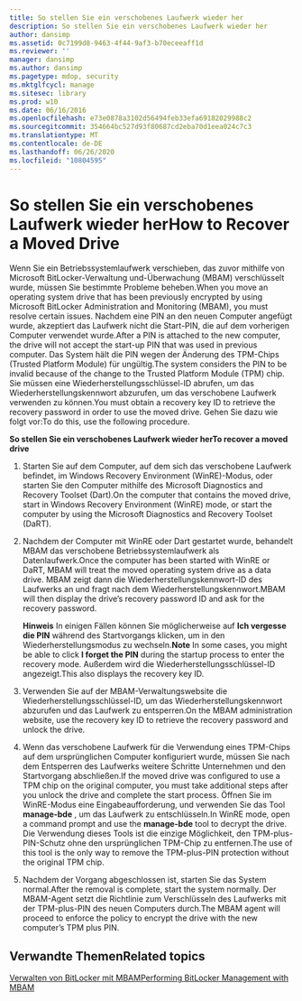 ```yaml
---
title: So stellen Sie ein verschobenes Laufwerk wieder her
description: So stellen Sie ein verschobenes Laufwerk wieder her
author: dansimp
ms.assetid: 0c7199d8-9463-4f44-9af3-b70eceeaff1d
ms.reviewer: ''
manager: dansimp
ms.author: dansimp
ms.pagetype: mdop, security
ms.mktglfcycl: manage
ms.sitesec: library
ms.prod: w10
ms.date: 06/16/2016
ms.openlocfilehash: e73e0878a3102d56494feb33efa69182029988c2
ms.sourcegitcommit: 354664bc527d93f80687cd2eba70d1eea024c7c3
ms.translationtype: MT
ms.contentlocale: de-DE
ms.lasthandoff: 06/26/2020
ms.locfileid: "10804595"
---
```

# <span data-ttu-id="aedeb-103">So stellen Sie ein verschobenes Laufwerk wieder her</span><span class="sxs-lookup"><span data-stu-id="aedeb-103">How to Recover a Moved Drive</span></span>


<span data-ttu-id="aedeb-104">Wenn Sie ein Betriebssystemlaufwerk verschieben, das zuvor mithilfe von Microsoft BitLocker-Verwaltung und-Überwachung (MBAM) verschlüsselt wurde, müssen Sie bestimmte Probleme beheben.</span><span class="sxs-lookup"><span data-stu-id="aedeb-104">When you move an operating system drive that has been previously encrypted by using Microsoft BitLocker Administration and Monitoring (MBAM), you must resolve certain issues.</span></span> <span data-ttu-id="aedeb-105">Nachdem eine PIN an den neuen Computer angefügt wurde, akzeptiert das Laufwerk nicht die Start-PIN, die auf dem vorherigen Computer verwendet wurde.</span><span class="sxs-lookup"><span data-stu-id="aedeb-105">After a PIN is attached to the new computer, the drive will not accept the start-up PIN that was used in previous computer.</span></span> <span data-ttu-id="aedeb-106">Das System hält die PIN wegen der Änderung des TPM-Chips (Trusted Platform Module) für ungültig.</span><span class="sxs-lookup"><span data-stu-id="aedeb-106">The system considers the PIN to be invalid because of the change to the Trusted Platform Module (TPM) chip.</span></span> <span data-ttu-id="aedeb-107">Sie müssen eine Wiederherstellungsschlüssel-ID abrufen, um das Wiederherstellungskennwort abzurufen, um das verschobene Laufwerk verwenden zu können.</span><span class="sxs-lookup"><span data-stu-id="aedeb-107">You must obtain a recovery key ID to retrieve the recovery password in order to use the moved drive.</span></span> <span data-ttu-id="aedeb-108">Gehen Sie dazu wie folgt vor:</span><span class="sxs-lookup"><span data-stu-id="aedeb-108">To do this, use the following procedure.</span></span>

**<span data-ttu-id="aedeb-109">So stellen Sie ein verschobenes Laufwerk wieder her</span><span class="sxs-lookup"><span data-stu-id="aedeb-109">To recover a moved drive</span></span>**

1.  <span data-ttu-id="aedeb-110">Starten Sie auf dem Computer, auf dem sich das verschobene Laufwerk befindet, im Windows Recovery Environment (WinRE)-Modus, oder starten Sie den Computer mithilfe des Microsoft Diagnostics and Recovery Toolset (Dart).</span><span class="sxs-lookup"><span data-stu-id="aedeb-110">On the computer that contains the moved drive, start in Windows Recovery Environment (WinRE) mode, or start the computer by using the Microsoft Diagnostics and Recovery Toolset (DaRT).</span></span>

2.  <span data-ttu-id="aedeb-111">Nachdem der Computer mit WinRE oder Dart gestartet wurde, behandelt MBAM das verschobene Betriebssystemlaufwerk als Datenlaufwerk.</span><span class="sxs-lookup"><span data-stu-id="aedeb-111">Once the computer has been started with WinRE or DaRT, MBAM will treat the moved operating system drive as a data drive.</span></span> <span data-ttu-id="aedeb-112">MBAM zeigt dann die Wiederherstellungskennwort-ID des Laufwerks an und fragt nach dem Wiederherstellungskennwort.</span><span class="sxs-lookup"><span data-stu-id="aedeb-112">MBAM will then display the drive’s recovery password ID and ask for the recovery password.</span></span>

    <span data-ttu-id="aedeb-113">**Hinweis**  In einigen Fällen können Sie möglicherweise auf **Ich vergesse die PIN** während des Startvorgangs klicken, um in den Wiederherstellungsmodus zu wechseln.</span><span class="sxs-lookup"><span data-stu-id="aedeb-113">**Note** In some cases, you might be able to click **I forget the PIN** during the startup process to enter the recovery mode.</span></span> <span data-ttu-id="aedeb-114">Außerdem wird die Wiederherstellungsschlüssel-ID angezeigt.</span><span class="sxs-lookup"><span data-stu-id="aedeb-114">This also displays the recovery key ID.</span></span>

     

3.  <span data-ttu-id="aedeb-115">Verwenden Sie auf der MBAM-Verwaltungswebsite die Wiederherstellungsschlüssel-ID, um das Wiederherstellungskennwort abzurufen und das Laufwerk zu entsperren.</span><span class="sxs-lookup"><span data-stu-id="aedeb-115">On the MBAM administration website, use the recovery key ID to retrieve the recovery password and unlock the drive.</span></span>

4.  <span data-ttu-id="aedeb-116">Wenn das verschobene Laufwerk für die Verwendung eines TPM-Chips auf dem ursprünglichen Computer konfiguriert wurde, müssen Sie nach dem Entsperren des Laufwerks weitere Schritte Unternehmen und den Startvorgang abschließen.</span><span class="sxs-lookup"><span data-stu-id="aedeb-116">If the moved drive was configured to use a TPM chip on the original computer, you must take additional steps after you unlock the drive and complete the start process.</span></span> <span data-ttu-id="aedeb-117">Öffnen Sie im WinRE-Modus eine Eingabeaufforderung, und verwenden Sie das Tool **manage-bde** , um das Laufwerk zu entschlüsseln.</span><span class="sxs-lookup"><span data-stu-id="aedeb-117">In WinRE mode, open a command prompt and use the **manage-bde** tool to decrypt the drive.</span></span> <span data-ttu-id="aedeb-118">Die Verwendung dieses Tools ist die einzige Möglichkeit, den TPM-plus-PIN-Schutz ohne den ursprünglichen TPM-Chip zu entfernen.</span><span class="sxs-lookup"><span data-stu-id="aedeb-118">The use of this tool is the only way to remove the TPM-plus-PIN protection without the original TPM chip.</span></span>

5.  <span data-ttu-id="aedeb-119">Nachdem der Vorgang abgeschlossen ist, starten Sie das System normal.</span><span class="sxs-lookup"><span data-stu-id="aedeb-119">After the removal is complete, start the system normally.</span></span> <span data-ttu-id="aedeb-120">Der MBAM-Agent setzt die Richtlinie zum Verschlüsseln des Laufwerks mit der TPM-plus-PIN des neuen Computers durch.</span><span class="sxs-lookup"><span data-stu-id="aedeb-120">The MBAM agent will proceed to enforce the policy to encrypt the drive with the new computer’s TPM plus PIN.</span></span>

## <span data-ttu-id="aedeb-121">Verwandte Themen</span><span class="sxs-lookup"><span data-stu-id="aedeb-121">Related topics</span></span>


[<span data-ttu-id="aedeb-122">Verwalten von BitLocker mit MBAM</span><span class="sxs-lookup"><span data-stu-id="aedeb-122">Performing BitLocker Management with MBAM</span></span>](performing-bitlocker-management-with-mbam.md)

 

 





